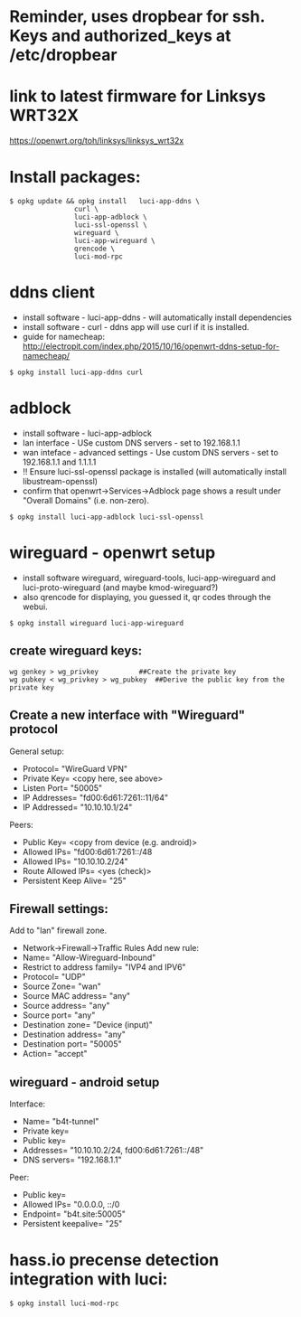 # Reminder, uses dropbear for ssh.  Keys and authorized_keys at /etc/dropbear

# link to latest firmware for Linksys WRT32X
https://openwrt.org/toh/linksys/linksys_wrt32x

# Install packages:
```shell
$ opkg update && opkg install	luci-app-ddns \
				curl \
				luci-app-adblock \
				luci-ssl-openssl \
				wireguard \
				luci-app-wireguard \
				qrencode \
				luci-mod-rpc
```


# ddns client
- install software - luci-app-ddns - will automatically install dependencies
- install software - curl - ddns app will use curl if it is installed.
- guide for namecheap: http://electropit.com/index.php/2015/10/16/openwrt-ddns-setup-for-namecheap/
```shell
$ opkg install luci-app-ddns curl
```

# adblock
- install software - luci-app-adblock
- lan interface - USe custom DNS servers - set to 192.168.1.1
- wan inteface - advanced settings - Use custom DNS servers - set to 192.168.1.1 and 1.1.1.1
- !! Ensure luci-ssl-openssl package is installed (will automatically install libustream-openssl)
- confirm that openwrt->Services->Adblock page shows a result under "Overall Domains" (i.e. non-zero).
```shell
$ opkg install luci-app-adblock luci-ssl-openssl
```

# wireguard - openwrt setup
- install software wireguard, wireguard-tools, luci-app-wireguard and luci-proto-wireguard (and maybe kmod-wireguard?)
- also qrencode for displaying, you guessed it, qr codes through the webui.
```shell
$ opkg install wireguard luci-app-wireguard
```

## create wireguard keys:
```shell
wg genkey > wg_privkey			##Create the private key
wg pubkey < wg_privkey > wg_pubkey	##Derive the public key from the private key
```

## Create a new interface with "Wireguard" protocol
General setup:
- Protocol=		"WireGuard VPN"
- Private Key=		<copy here, see above>
- Listen Port=		"50005"
- IP Addresses=		"fd00:6d61:7261::11/64"
- IP Addressed=		"10.10.10.1/24"

Peers:
- Public Key=			<copy from device (e.g. android)>
- Allowed IPs=			"fd00:6d61:7261::/48
- Allowed IPs=			"10.10.10.2/24"
- Route Allowed IPs=		<yes (check)>
- Persistent Keep Alive=	"25"

## Firewall settings:
Add to "lan" firewall zone.

- Network->Firewall->Traffic Rules
Add new rule:
- Name=				"Allow-Wireguard-Inbound"
- Restrict to address family=	"IVP4 and IPV6"
- Protocol=			"UDP"
- Source Zone=			"wan"
- Source MAC address=		"any"
- Source address=			"any"
- Source port=			"any"
- Destination zone=		"Device (input)"
- Destination address=		"any"
- Destination port=		"50005"
- Action=				"accept"


## wireguard - android setup
Interface:
- Name=			"b4t-tunnel"
- Private key=		<generate>
- Public key=		<generated>
- Addresses=		"10.10.10.2/24, fd00:6d61:7261::/48"
- DNS servers=		"192.168.1.1"

Peer:
- Public key=		<copy from openwrt>
- Allowed IPs=		"0.0.0.0, ::/0
- Endpoint=		"b4t.site:50005"
- Persistent keepalive=	"25"


# hass.io precense detection integration with luci:
```shell
$ opkg install luci-mod-rpc
```

